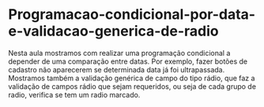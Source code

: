 # Programacao-condicional-por-data-e-validacao-generica-de-radio
Nesta aula mostramos com realizar uma programação condicional a depender de uma comparação entre datas. Por exemplo, fazer botões de cadastro não aparecerem se determinada data já foi ultrapassada. Mostramos também a validação genérica de campo do tipo rádio, que faz a validação de campos rádio que sejam requeridos, ou seja de cada grupo de radio, verifica se tem um radio marcado.
